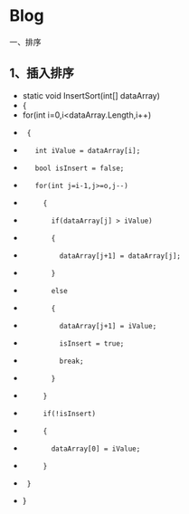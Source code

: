 # Blog
一、排序
##   1、插入排序
-   static void InsertSort(int[] dataArray)
-   {
-    for(int i=0,i<dataArray.Length,i++)
-      {
-        int iValue = dataArray[i];
-        bool isInsert = false;
-        for(int j=i-1,j>=o,j--)
-          {
-            if(dataArray[j] > iValue)
-            {
-              dataArray[j+1] = dataArray[j];
-            }
-            else
-            {
-              dataArray[j+1] = iValue;
-              isInsert = true;
-              break;
-            }
-          }
-          if(!isInsert)
-          {
-            dataArray[0] = iValue;
-          }
-      }
-   }
